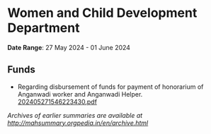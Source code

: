 # Women and Child Development Department

**Date Range**: 27 May 2024 - 01 June 2024


## Funds
- Regarding disbursement of funds for payment of honorarium of Anganwadi worker and Anganwadi Helper.\
  [202405271546223430.pdf](https://gr.maharashtra.gov.in/Site/Upload/Government%20Resolutions/English/202405271546223430.pdf)


*Archives of earlier summaries are available at http://mahsummary.orgpedia.in/en/archive.html*